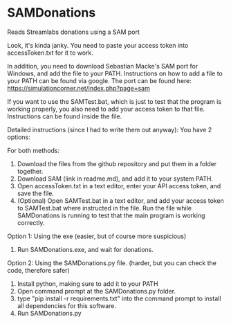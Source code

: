 # SAMDonations
 Reads Streamlabs donations using a SAM port
 
 
Look, it's kinda janky. You need to paste your access token into accessToken.txt for it to work.


In addition, you need to download Sebastian Macke's SAM port for Windows, and add the file to your PATH. Instructions on how to add a file to your PATH can be found via google. 
The port can be found here: https://simulationcorner.net/index.php?page=sam


If you want to use the SAMTest.bat, which is just to test that the program is working properly, you also need to add your access token to that file. Instructions can be found inside the file.

Detailed instructions (since I had to write them out anyway):
You have 2 options:

For both methods:
1. Download the files from the github repository and put them in a folder together.
2. Download SAM (link in readme.md), and add it to your system PATH.
3. Open accessToken.txt in a text editor, enter your API access token, and save the file.
4. (Optional) Open SAMTest.bat in a text editor, and add your access token to SAMTest.bat where instructed in the file. Run the file while SAMDonations is running to test that the main program is working correctly.

Option 1: Using the exe (easier, but of course more suspicious)
1. Run SAMDonations.exe, and wait for donations.

Option 2: Using the SAMDonations.py file. (harder, but you can check the code, therefore safer)
1. Install python, making sure to add it to your PATH
2. Open command prompt at the SAMDonations.py folder.
3. type "pip install -r requirements.txt" into the command prompt to install all dependencies for this software.
4. Run SAMDonations.py
